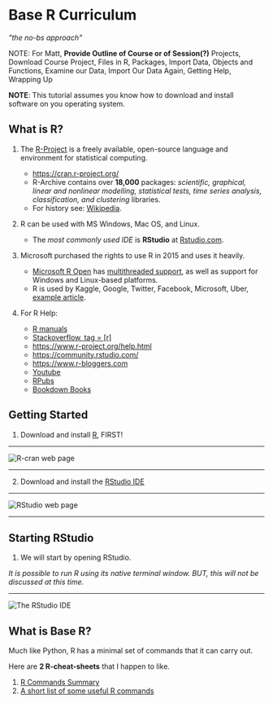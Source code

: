 # Base R Curriculum

*"the no-bs approach"*

NOTE: For Matt, **Provide Outline of Course or of Session(?)**
Projects,
Download Course Project,
Files in R,
Packages,
Import Data,
Objects and Functions,
Examine our Data,
Import Our Data Again,
Getting Help,
Wrapping Up  

**NOTE**: This tutorial assumes you know how to download and install software on you operating system.

## What is R?

1. The [R-Project](https://cran.r-project.org/index.html) is a freely available, open-source language and environment for statistical computing.  
   * https://cran.r-project.org/
   * R-Archive contains over **18,000** packages: *scientific, graphical, linear and nonlinear modelling, statistical tests, time series analysis, classification, and clustering* libraries.
   * For history see: [Wikipedia](https://en.wikipedia.org/wiki/R_(programming_language)).

2. R can be used with MS Windows, Mac OS, and Linux.
   * The *most commonly used IDE* is **RStudio** at [Rstudio.com](https://www.rstudio.com/products/rstudio/download/). 

3. Microsoft purchased the rights to use R in 2015 and uses it heavily.
   * [Microsoft R Open](https://mran.microsoft.com/open) has [multithreaded support](https://mran.microsoft.com/rro#intelmkl1), as well as support for Windows and Linux-based platforms.
   * R is used by Kaggle, Google, Twitter, Facebook, Microsoft, Uber, [example article](https://www.listendata.com/2016/12/companies-using-r.html).
 
4. For R Help:
   * [R manuals](https://cran.r-project.org/manuals.html)
   * [Stackoverflow, tag = [r]](https://stackoverflow.com/questions/tagged/r)
   * https://www.r-project.org/help.html
   * https://community.rstudio.com/
   * https://www.r-bloggers.com
   * [Youtube](https://www.youtube.com/c/RStudioPBC/featured)
   * [RPubs](https://rpubs.com/)
   * [Bookdown Books](https://bookdown.org/)


## Getting Started


1. Download and install [R](https://cran.r-project.org/index.html), FIRST!

---

![R-cran web page](https://github.com/mccurcio/mcc-ds-material/blob/master/assets/R-CRAN.png)

---

2. Download and install the [RStudio IDE](https://www.rstudio.com/products/rstudio/download/)

---

![RStudio web page](https://github.com/mccurcio/mcc-ds-material/blob/master/assets/RStudio.png)

---

## Starting RStudio

1. We will start by opening RStudio.

*It is possible to run R using its native terminal window. BUT, this will not be discussed at this time.*

---

![The RStudio IDE](https://github.com/mccurcio/mcc-ds-material/blob/master/assets/RStudio.ide.png)



## What is Base R?

Much like Python, R has a minimal set of commands that it can carry out.

Here are **2 R-cheat-sheets** that I happen to like.

1. [R Commands Summary](https://statweb.stanford.edu/~susan/courses/s141/RNotes.pdf)
2. [A short list of some useful R commands](https://www.webpages.uidaho.edu/~stevel/251/comR.pdf)

